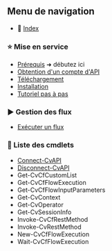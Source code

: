 <h2>Menu de navigation</h2>

- 📄 [Index](/fr/)

<h3>⭐ Mise en service</h3>

- [Prérequis](fr/prerequis.md) <span class="mirror">➜</span> débutez ici
- [Obtention d'un compte d'API](fr/compte-api.md)
- [Téléchargement](fr/telechargement.md)
- [Installation](fr/installation.md)
- [Tutoriel pas à pas](fr/tutoriel.md)

<h3>▶️ Gestion des flux</h3>

- [Exécuter un flux](fr/demarrer-flux.md)

<h3>📕 Liste des cmdlets</h3>

- [Connect-CvAPI](fr/cmdlets/Connect-CvAPI.md)
- [Disconnect-CvAPI](fr/cmdlets/Disconnect-CvAPI.md)
- Get-CvCfCustomList
- Get-CvCfFlowExecution
- Get-CvCfFlowInputParameters
- Get-CvContext
- Get-CvOperator
- Get-CvSessionInfo
- Invoke-CvCfRestMethod
- Invoke-CvRestMethod
- New-CvCfFlowExecution
- Wait-CvCfFlowExecution
